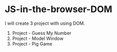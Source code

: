 # JS-in-the-browser-DOM
I will create 3 project with using DOM.

1. Project - Guess My Number
2. Project - Model Window
3. Project - Pig Game

